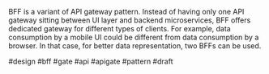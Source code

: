BFF is a variant of API gateway pattern. Instead of having only one API gateway sitting between UI layer and backend microservices, BFF offers dedicated gateway for different types of clients. For example, data consumption by a mobile UI could be different from data consumption by a browser. In that case, for better data representation, two BFFs can be used.

#design #bff #gate #api #apigate #pattern
#draft